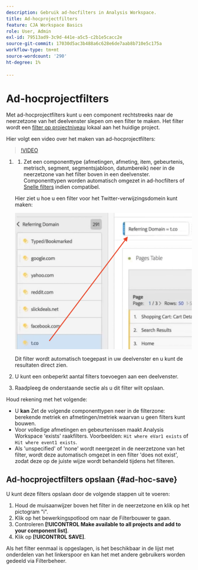 ```yaml
---
description: Gebruik ad-hocfilters in Analysis Workspace.
title: Ad-hocprojectfilters
feature: CJA Workspace Basics
role: User, Admin
exl-id: 79513ad9-3c9d-441e-a5c5-c2b1e5cacc2e
source-git-commit: 17030d5ac3b488a6c628e6de7aab8b710e5c175a
workflow-type: tm+mt
source-wordcount: '290'
ht-degree: 1%

---
```


# Ad-hocprojectfilters

Met ad-hocprojectfilters kunt u een component rechtstreeks naar de neerzetzone van het deelvenster slepen om een filter te maken. Het filter wordt een [filter op projectniveau](https://experienceleague.adobe.com/docs/analytics-platform/using/cja-components/cja-filters/quick-filters.html) lokaal aan het huidige project.

Hier volgt een video over het maken van ad-hocprojectfilters:

>[!VIDEO](https://video.tv.adobe.com/v/23978/?quality=12)


1. 
   1. Zet een componenttype (afmetingen, afmeting, item, gebeurtenis, metrisch, segment, segmentsjabloon, datumbereik) neer in de neerzetzone van het filter boven in een deelvenster. Componenttypen worden automatisch omgezet in ad-hocfilters of [Snelle filters](/help/components/filters/quick-filters.md) indien compatibel.

   Hier ziet u hoe u een filter voor het Twitter-verwijzingsdomein kunt maken:

   ![](assets/ad-hoc1.png)

   Dit filter wordt automatisch toegepast in uw deelvenster en u kunt de resultaten direct zien.

1. U kunt een onbeperkt aantal filters toevoegen aan een deelvenster.
1. Raadpleeg de onderstaande sectie als u dit filter wilt opslaan.

Houd rekening met het volgende:

* U **kan** Zet de volgende componenttypen neer in de filterzone: berekende metriek en afmetingen/metriek waarvan u geen filters kunt bouwen.
* Voor volledige afmetingen en gebeurtenissen maakt Analysis Workspace &#39;exists&#39; raakfilters. Voorbeelden: `Hit where eVar1 exists` of `Hit where event1 exists`.
* Als &#39;unspecified&#39; of &#39;none&#39; wordt neergezet in de neerzetzone van het filter, wordt deze automatisch omgezet in een filter &#39;does not exist&#39;, zodat deze op de juiste wijze wordt behandeld tijdens het filteren.

## Ad-hocprojectfilters opslaan {#ad-hoc-save}

U kunt deze filters opslaan door de volgende stappen uit te voeren:

1. Houd de muisaanwijzer boven het filter in de neerzetzone en klik op het pictogram &quot;i&quot;.
1. Klik op het bewerkingspotlood om naar de Filterbouwer te gaan.
1. Controleren **[!UICONTROL Make available to all projects and add to your component list]**.
1. Klik op **[!UICONTROL SAVE]**.

Als het filter eenmaal is opgeslagen, is het beschikbaar in de lijst met onderdelen van het linkerspoor en kan het met andere gebruikers worden gedeeld via Filterbeheer.

